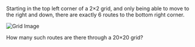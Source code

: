 Starting in the top left corner of a 2×2 grid, and only being able to move to the right and down, there are exactly 6 routes to the bottom right corner.

![Grid Image](/data/blog/Befunge/p015.gif)

How many such routes are there through a 20×20 grid?